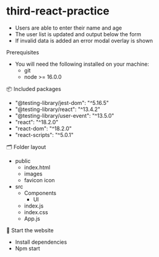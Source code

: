 # third-react-practice
- Users are able to enter their name and age
- The user list is updated and output below the form
- If invalid data is added an error modal overlay is shown

Prerequisites
- You will need the following installed on your machine:
  - git
  - node >= 16.0.0

📦 Included packages
- "@testing-library/jest-dom": "^5.16.5"
- "@testing-library/react": "^13.4.2"
- "@testing-library/user-event": "^13.5.0"
- "react": "^18.2.0"
- "react-dom": "^18.2.0"
- "react-scripts": "^5.0.1"

🗂 Folder layout
- public
  - index.html
  - images
  - favicon icon
- src
  - Components
    - UI
  - index.js
  - index.css
  - App.js

🏁 Start the website
- Install dependencies
- Npm start
